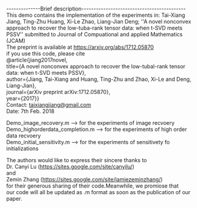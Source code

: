 --------------Brief description-------------------------------------------
This demo contains the implementation of the experiments in: 
Tai-Xiang Jiang, Ting-Zhu Huang, Xi-Le Zhao, Liang-Jian Deng;
''A novel nonconvex approach to recover the low-tuba-rank tensor data:
when t-SVD meets PSSV'' submitted to Journal of Compuational and applied 
Mathematics (JCAM)\
The preprint is available at https://arxiv.org/abs/1712.05870 \
if you use this code, please cite\
          @article{jiang2017novel,\
            title={A novel nonconvex approach to recover the low-tubal-rank tensor data: when t-SVD meets PSSV},\
            author={Jiang, Tai-Xiang and Huang, Ting-Zhu and Zhao, Xi-Le and Deng, Liang-Jian},\
            journal={arXiv preprint arXiv:1712.05870},\
            year={2017}}\
Contact: taixiangjiang@gmail.com\
Date: 7th Feb. 2018

  Demo_image_recovery.m    --> for the experiments of image recvoery\
  Demo_highorderdata_completion.m     --> for the experiments of high order data recvoery\
  Demo_initial_sensitivity.m   --> for the experiments of sensitivety fo\
  initializations

The authors would like to express their sincere thanks to \
Dr. Canyi Lu (https://sites.google.com/site/canyilu/) \
and \
Zemin Zhang (https://sites.google.com/site/jamiezeminzhang/) \
for their generous sharing of their code.Meanwhile, we promiose that \
our code will all be updated as .m format as soon as the publication of our paper.
